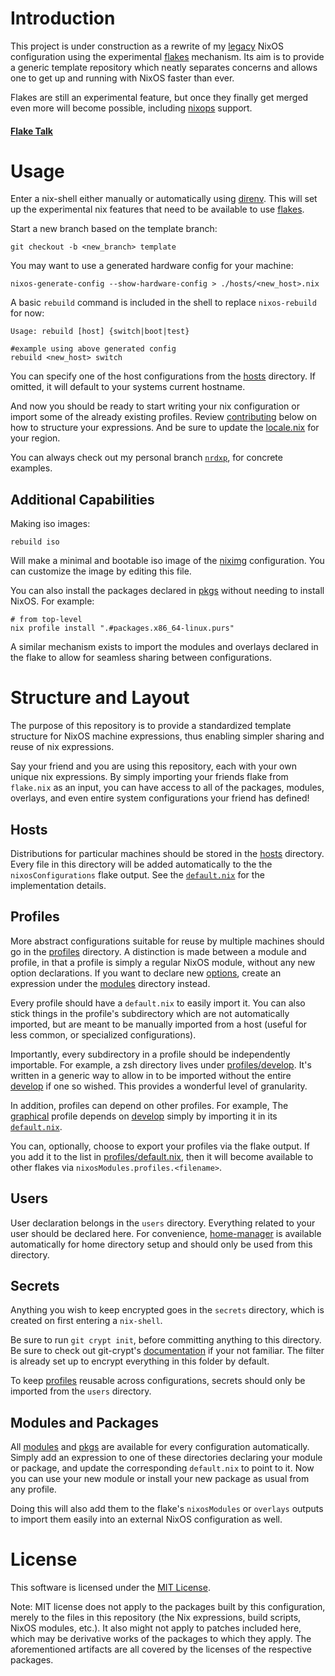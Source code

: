 # Introduction

This project is under construction as a rewrite of my [legacy][old]
NixOS configuration using the experimental [flakes][rfc] mechanism. Its aim is
to provide a generic template repository which neatly separates concerns and
allows one to get up and running with NixOS faster than ever.

Flakes are still an experimental feature, but once they finally get merged
even more will become possible, including [nixops](https://nixos.org/nixops)
support.


#### [Flake Talk][video]

# Usage

Enter a nix-shell either manually or automatically using [direnv][direnv]. This
will set up the experimental nix features that need to be available to use
[flakes][pr].

Start a new branch based on the template branch:
```
git checkout -b <new_branch> template
```

You may want to use a generated hardware config for your machine:
```
nixos-generate-config --show-hardware-config > ./hosts/<new_host>.nix
```


A basic `rebuild` command is included in the shell to replace
`nixos-rebuild` for now:

```
Usage: rebuild [host] {switch|boot|test}

#example using above generated config
rebuild <new_host> switch
```

You can specify one of the host configurations from the [hosts](hosts)
directory. If omitted, it will default to your systems current hostname.

And now you should be ready to start writing your nix configuration or import
some of the already existing profiles. Review [contributing](#contributing)
below on how to structure your expressions. And be sure to update the
[locale.nix](local/locale.nix) for your region.

You can always check out my personal branch
[`nrdxp`](https://github.com/nrdxp/nixflk/tree/nrdxp), for concrete examples.

## Additional Capabilities

Making iso images:
```
rebuild iso
```

Will make a minimal and bootable iso image of the [niximg](hosts/niximg.nix)
configuration. You can customize the image by editing this file.

You can also install the packages declared in [pkgs](pkgs) without needing
to install NixOS. For example:
```
# from top-level
nix profile install ".#packages.x86_64-linux.purs"
```

A similar mechanism exists to import the modules and overlays declared in the
flake to allow for seamless sharing between configurations.

# Structure and Layout

The purpose of this repository is to provide a standardized template structure
for NixOS machine expressions, thus enabling simpler sharing and reuse of nix
expressions.

Say your friend and you are using this repository, each with your own unique
nix expressions. By simply importing your friends flake from `flake.nix` as an
input, you can have access to all of the packages, modules, overlays, and even
entire system configurations your friend has defined!

## Hosts
Distributions for particular machines should be stored in the [hosts](hosts)
directory. Every file in this directory will be added automatically to the
the `nixosConfigurations` flake output. See the
[`default.nix`](hosts/default.nix) for the implementation details.

## Profiles
More abstract configurations suitable for reuse by multiple machines should
go in the [profiles](profiles) directory. A distinction is made between a module
and profile, in that a profile is simply a regular NixOS module, without any new
option declarations. If you want to declare new
[options](https://nixos.org/nixos/manual/options.html), create an expression
under the [modules](modules) directory instead.

Every profile should have a `default.nix` to easily import it. You can also
stick things in the profile's subdirectory which are not automatically
imported, but are meant to be manually imported from a host (useful for less
common, or specialized configurations).

Importantly, every subdirectory in a profile should be independently importable.
For example, a zsh directory lives under [profiles/develop](profiles/develop/zsh).
It's written in a generic way to allow in to be imported without the entire
[develop](profiles/develop) if one so wished. This provides a wonderful level of
granularity.

In addition, profiles can depend on other profiles. For example, The
[graphical](profiles/graphical) profile depends on [develop](profiles/develop)
simply by importing it in its [`default.nix`](profiles/graphical/default.nix).

You can, optionally, choose to export your profiles via the flake output. If
you add it to the list in [profiles/default.nix](profiles/default.nix), then it
will become available to other flakes via `nixosModules.profiles.<filename>`.

## Users
User declaration belongs in the `users` directory. Everything related to
your user should be declared here. For convenience, [home-manager][home-manager]
is available automatically for home directory setup and should only be used
from this directory.

## Secrets
Anything you wish to keep encrypted goes in the `secrets` directory, which is
created on first entering a `nix-shell`.

Be sure to run `git crypt init`, before committing anything to this directory.
Be sure to check out git-crypt's [documentation](https://github.com/AGWA/git-crypt)
if your not familiar. The filter is already set up to encrypt everything in this
folder by default.

To keep [profiles](profiles) reusable across configurations, secrets should
only be imported from the `users` directory.

## Modules and Packages
All [modules](modules/default.nix) and [pkgs](pkgs/default.nix) are available
for every configuration automatically. Simply add an expression to one of
these directories declaring your module or package, and update the
corresponding `default.nix` to point to it. Now you can use your new module or
install your new package as usual from any profile.

Doing this will also add them to the flake's `nixosModules` or `overlays`
outputs to import them easily into an external NixOS configuration as well.

# License

This software is licensed under the [MIT License](COPYING).

Note: MIT license does not apply to the packages built by this configuration,
merely to the files in this repository (the Nix expressions, build
scripts, NixOS modules, etc.). It also might not apply to patches
included here, which may be derivative works of the packages to
which they apply. The aforementioned artifacts are all covered by the
licenses of the respective packages.

[direnv]: https://direnv.net
[home-manager]: https://github.com/rycee/home-manager
[NixOS]: https://nixos.org
[old]: https://github.com/nrdxp/nixos
[pr]:  https://github.com/NixOS/nixpkgs/pull/68897
[rfc]: https://github.com/tweag/rfcs/blob/flakes/rfcs/0049-flakes.md
[video]: https://www.youtube.com/watch?v=UeBX7Ide5a0
